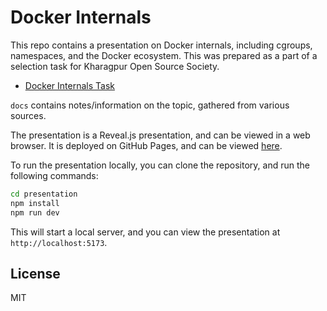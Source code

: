 # Docker Internals

This repo contains a presentation on Docker internals, including cgroups, namespaces, and the Docker ecosystem. This was prepared as a part of a selection task for Kharagpur Open Source Society.

- [Docker Internals Task](https://github.com/kossiitkgp/KOSS-Selection-Tasks/blob/master/Teaching/Miscellaneous/docker_internals.md)

`docs` contains notes/information on the topic, gathered from various sources.

The presentation is a Reveal.js presentation, and can be viewed in a web browser. It is deployed on GitHub Pages, and can be viewed [here](https://dipamsen.github.io/docker-internals/).

To run the presentation locally, you can clone the repository, and run the following commands:

```bash
cd presentation
npm install
npm run dev
```

This will start a local server, and you can view the presentation at `http://localhost:5173`.

## License

MIT
